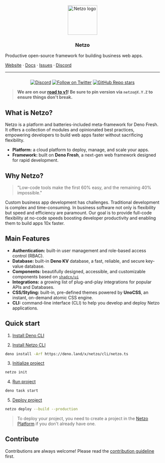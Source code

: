 <div align="center" style="padding-top: 12px;">
  <a href="https://netzo.io" target="_blank">
    <img style="background: transparent; height: 96px;" src="https://netzo.io/logos/netzo-symbol-light.svg" alt="Netzo logo" />
  </a>
</div>

<h3 align="center">Netzo</h3>

Productive open-source framework for building business web apps.

[Website](https://netzo.io) · [Docs](https://netzo.io/docs) ·
[Issues](https://github.com/netzo/netzo/issues) ·
[Discord](https://discord.gg/tbDUpRQCTk)

---

<div align="center" style="margin-top: 24px;">

[![Discord](https://discord.com/api/guilds/1069584352415068251/widget.png)](https://discord.gg/tbDUpRQCTk)
[![Follow on Twitter](https://img.shields.io/twitter/follow/netzoio.svg?label=follow+netzoio)](https://twitter.com/netzoio)
[![GitHub Repo stars](https://img.shields.io/github/stars/netzo/netzo?style=social)](https://github.com/netzo/netzo)

</div>

> **We are on our [road to v1](https://netzo.io/roadmap/)! Be sure to pin
> version via `netzo@X.Y.Z` to ensure things don't break.**

## What is Netzo?

Netzo is a platform and batteries-included meta-framework for Deno Fresh. It
offers a collection of modules and opinionated best practices, empowering
developers to build web apps faster without sacrificing flexibility.

- **Platform:** a cloud platform to deploy, manage, and scale your apps.
- **Framework:** built on **Deno Fresh**, a next-gen web framework designed for
  rapid development.

## Why Netzo?

> "Low-code tools make the first 60% easy, and the remaining 40% impossible."

Custom business app development has challenges. Traditional development is
complex and time-consuming. In business software not only is flexibility but
speed and efficiency are paramount. Our goal is to provide full-code flexibility
at no-code speeds boosting developer productivity and enabling them to build
apps 10x faster.

## Main Features

- **Authentication:** built-in user management and role-based access control
  (RBAC).
- **Database:** built-in **Deno KV** database, a fast, reliable, and secure
  key-value database.
- **Components:** beautifully designed, accessible, and customizable components
  based on [`shadcn/ui`](https://ui.shadcn.com/)
- **Integrations:** a growing list of plug-and-play integrations for popular
  APIs and Databases.
- **CSS/Styling:** built-in, pre-defined themes powered by **UnoCSS**, an
  instant, on-demand atomic CSS engine.
- **CLI:** command-line interface (CLI) to help you develop and deploy Netzo
  applications.

## Quick start

1. [Install Deno CLI](https://docs.deno.com/runtime/manual/getting_started/installation)

2. [Install Netzo CLI](https://netzo.io/docs/get-started/installation)

```bash
deno install -Arf https://deno.land/x/netzo/cli/netzo.ts
```

3. [Initialize project](https://netzo.io/docs/get-started/initialize-project)

```bash
netzo init
```

4. [Run project](https://netzo.io/docs/get-started/run-project)

```bash
deno task start
```

5. [Deploy project](https://netzo.io/docs/get-started/deploy-project)

```bash
netzo deploy --build --production
```

> To deploy your project, you need to create a project in the
> [Netzo Platform](https://app.netzo.io) if you don't already have one.

## Contribute

Contributions are always welcome! Please read the
[contribution guideline](https://github.com/netzo/netzo/blob/main/contributing.md)
first.
